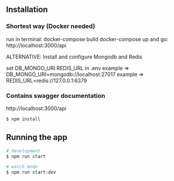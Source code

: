 ## Installation

### Shortest way (Docker needed)
run in terminal: 
docker-compose build
docker-compose up
and go:
http://localhost:3000/api

ALTERNATIVE:
Install and configure Mongodb and Redis

set DB_MONGO_URI REDIS_URL in .env
example => DB_MONGO_URI=mongodb://localhost:27017
example => REDIS_URL=redis://127.0.0.1:6379


### Contains swagger documentation
http://localhost:3000/api

```bash
$ npm install
```

## Running the app

```bash
# development
$ npm run start

# watch mode
$ npm run start:dev

```
